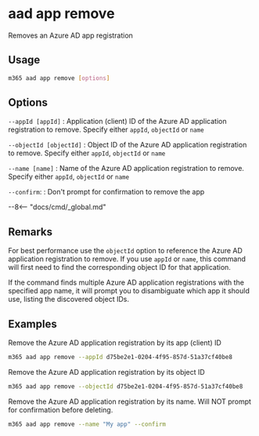 # aad app remove

Removes an Azure AD app registration

## Usage

```sh
m365 aad app remove [options]
```

## Options

`--appId [appId]`
: Application (client) ID of the Azure AD application registration to remove. Specify either `appId`, `objectId` or `name`

`--objectId [objectId]`
: Object ID of the Azure AD application registration to remove. Specify either `appId`, `objectId` or `name`

`--name [name]`
: Name of the Azure AD application registration to remove. Specify either `appId`, `objectId` or `name`

`--confirm`:
: Don't prompt for confirmation to remove the app

--8<-- "docs/cmd/_global.md"

## Remarks

For best performance use the `objectId` option to reference the Azure AD application registration to remove. If you use `appId` or `name`, this command will first need to find the corresponding object ID for that application.

If the command finds multiple Azure AD application registrations with the specified app name, it will prompt you to disambiguate which app it should use, listing the discovered object IDs.

## Examples

Remove the Azure AD application registration by its app (client) ID

```sh
m365 aad app remove --appId d75be2e1-0204-4f95-857d-51a37cf40be8
```

Remove the Azure AD application registration by its object ID

```sh
m365 aad app remove --objectId d75be2e1-0204-4f95-857d-51a37cf40be8
```

Remove the Azure AD application registration by its name. Will NOT prompt for confirmation before deleting.

```sh
m365 aad app remove --name "My app" --confirm
```
